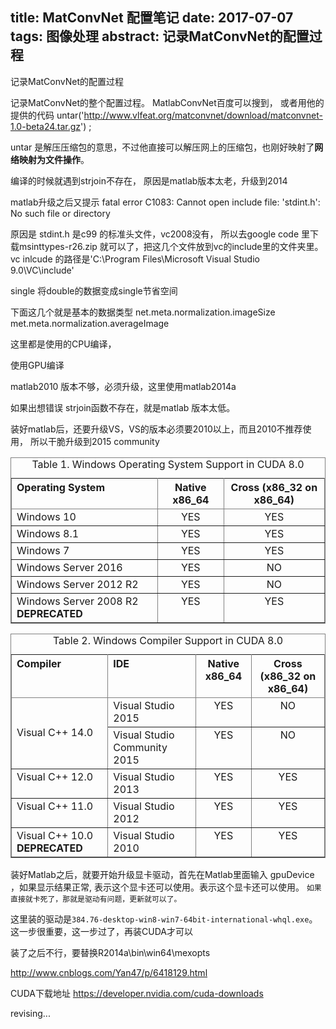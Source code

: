 title: MatConvNet 配置笔记
date: 2017-07-07
tags: 图像处理
abstract: 记录MatConvNet的配置过程
---
记录MatConvNet的配置过程
<!--more-->

<script type="text/javascript" src="http://cdn.mathjax.org/mathjax/latest/MathJax.js?config=TeX-AMS-MML_HTMLorMML"></script>

记录MatConvNet的整个配置过程。
MatlabConvNet百度可以搜到，
或者用他的提供的代码
    untar('http://www.vlfeat.org/matconvnet/download/matconvnet-1.0-beta24.tar.gz') ;

untar 是解压压缩包的意思，不过他直接可以解压网上的压缩包，也刚好映射了**网络映射为文件操作**。

编译的时候就遇到strjoin不存在，
原因是matlab版本太老，升级到2014

matlab升级之后又提示
fatal error C1083: Cannot open include file: 'stdint.h': No such file or directory

原因是 stdint.h 是c99 的标准头文件，vc2008没有，
所以去google code 里下载msinttypes-r26.zip 就可以了，把这几个文件放到vc的include里的文件夹里。
vc inlcude 的路径是'C:\Program Files\Microsoft Visual Studio 9.0\VC\include'

single 将double的数据变成single节省空间

下面这几个就是基本的数据类型
net.meta.normalization.imageSize
met.meta.normalization.averageImage


这里都是使用的CPU编译，

使用GPU编译

matlab2010 版本不够，必须升级，这里使用matlab2014a

如果出想错误 strjoin函数不存在，就是matlab 版本太低。

装好matlab后，还要升级VS，VS的版本必须要2010以上，而且2010不推荐使用，
所以干脆升级到2015 community
  
  <table cellpadding="4" cellspacing="0" summary="" id="system-requirements__table_hrp_klk_qk" class="table" frame="border" border="1" rules="all">
  <caption><span class="tablecap">Table 1. Windows Operating System Support in CUDA <span class="keyword">8.0</span></span></caption>
  <thead class="thead" align="left">
     <tr class="row">
        <th class="entry" align="left" valign="top" width="NaN%" id="d54e148" rowspan="1" colspan="1">Operating System</th>
        <th class="entry" align="center" valign="top" width="NaN%" id="d54e151" rowspan="1" colspan="1">Native x86_64</th>
        <th class="entry" align="center" valign="top" width="NaN%" id="d54e154" rowspan="1" colspan="1">Cross (x86_32 on x86_64)</th>
     </tr>
  </thead>
  <tbody class="tbody">
     <tr class="row">
        <td class="entry" align="left" valign="top" width="NaN%" headers="d54e148" rowspan="1" colspan="1">Windows 10</td>
        <td class="entry" align="center" valign="top" width="NaN%" headers="d54e151" rowspan="1" colspan="1">YES</td>
        <td class="entry" align="center" valign="top" width="NaN%" headers="d54e154" rowspan="1" colspan="1">YES</td>
     </tr>
     <tr class="row">
        <td class="entry" align="left" valign="top" width="NaN%" headers="d54e148" rowspan="1" colspan="1">Windows 8.1</td>
        <td class="entry" align="center" valign="top" width="NaN%" headers="d54e151" rowspan="1" colspan="1">YES</td>
        <td class="entry" align="center" valign="top" width="NaN%" headers="d54e154" rowspan="1" colspan="1">YES</td>
     </tr>
     <tr class="row">
        <td class="entry" align="left" valign="top" width="NaN%" headers="d54e148" rowspan="1" colspan="1">Windows 7</td>
        <td class="entry" align="center" valign="top" width="NaN%" headers="d54e151" rowspan="1" colspan="1">YES</td>
        <td class="entry" align="center" valign="top" width="NaN%" headers="d54e154" rowspan="1" colspan="1">YES</td>
     </tr>
     <tr class="row">
        <td class="entry" align="left" valign="top" width="NaN%" headers="d54e148" rowspan="1" colspan="1">Windows Server 2016</td>
        <td class="entry" align="center" valign="top" width="NaN%" headers="d54e151" rowspan="1" colspan="1">YES</td>
        <td class="entry" align="center" valign="top" width="NaN%" headers="d54e154" rowspan="1" colspan="1">NO</td>
     </tr>
     <tr class="row">
        <td class="entry" align="left" valign="top" width="NaN%" headers="d54e148" rowspan="1" colspan="1">Windows Server 2012 R2</td>
        <td class="entry" align="center" valign="top" width="NaN%" headers="d54e151" rowspan="1" colspan="1">YES</td>
        <td class="entry" align="center" valign="top" width="NaN%" headers="d54e154" rowspan="1" colspan="1">NO</td>
     </tr>
     <tr class="row">
        <td class="entry" align="left" valign="top" width="NaN%" headers="d54e148" rowspan="1" colspan="1">Windows Server 2008 R2 <strong class="ph b">DEPRECATED</strong></td>
        <td class="entry" align="center" valign="top" width="NaN%" headers="d54e151" rowspan="1" colspan="1">YES</td>
        <td class="entry" align="center" valign="top" width="NaN%" headers="d54e154" rowspan="1" colspan="1">YES</td>
     </tr>
  </tbody>
</table>

<table cellpadding="4" cellspacing="0" summary="" class="table" frame="border" border="1" rules="all">
  <caption><span class="tablecap">Table 2. Windows Compiler Support in CUDA <span class="keyword">8.0</span></span></caption>
  <thead class="thead" align="left">
     <tr class="row">
        <th class="entry" valign="top" width="NaN%" id="d54e260" rowspan="1" colspan="1">Compiler</th>
        <th class="entry" valign="top" width="NaN%" id="d54e263" rowspan="1" colspan="1">IDE</th>
        <th class="entry" align="center" valign="top" width="NaN%" id="d54e266" rowspan="1" colspan="1">Native x86_64</th>
        <th class="entry" align="center" valign="top" width="NaN%" id="d54e269" rowspan="1" colspan="1">Cross (x86_32 on x86_64)</th>
     </tr>
  </thead>
  <tbody class="tbody">
     <tr class="row">
        <td class="entry" rowspan="2" valign="middle" width="NaN%" headers="d54e260" colspan="1">Visual C++ 14.0</td>
        <td class="entry" valign="top" width="NaN%" headers="d54e263" rowspan="1" colspan="1">Visual Studio 2015</td>
        <td class="entry" align="center" valign="top" width="NaN%" headers="d54e266" rowspan="1" colspan="1">YES</td>
        <td class="entry" align="center" valign="top" width="NaN%" headers="d54e269" rowspan="1" colspan="1">NO</td>
     </tr>
     <tr class="row">
        <td class="entry" valign="top" width="NaN%" headers="d54e263" rowspan="1" colspan="1">Visual Studio Community 2015</td>
        <td class="entry" align="center" valign="top" width="NaN%" headers="d54e266" rowspan="1" colspan="1">YES</td>
        <td class="entry" align="center" valign="top" width="NaN%" headers="d54e269" rowspan="1" colspan="1">NO</td>
     </tr>
     <tr class="row">
        <td class="entry" valign="top" width="NaN%" headers="d54e260" rowspan="1" colspan="1">Visual C++ 12.0</td>
        <td class="entry" valign="top" width="NaN%" headers="d54e263" rowspan="1" colspan="1">Visual Studio 2013</td>
        <td class="entry" align="center" valign="top" width="NaN%" headers="d54e266" rowspan="1" colspan="1">YES</td>
        <td class="entry" align="center" valign="top" width="NaN%" headers="d54e269" rowspan="1" colspan="1">YES</td>
     </tr>
     <tr class="row">
        <td class="entry" valign="top" width="NaN%" headers="d54e260" rowspan="1" colspan="1">Visual C++ 11.0</td>
        <td class="entry" valign="top" width="NaN%" headers="d54e263" rowspan="1" colspan="1">Visual Studio 2012</td>
        <td class="entry" align="center" valign="top" width="NaN%" headers="d54e266" rowspan="1" colspan="1">YES</td>
        <td class="entry" align="center" valign="top" width="NaN%" headers="d54e269" rowspan="1" colspan="1">YES</td>
     </tr>
     <tr class="row">
        <td class="entry" valign="top" width="NaN%" headers="d54e260" rowspan="1" colspan="1">Visual C++ 10.0 <strong class="ph b">DEPRECATED</strong></td>
        <td class="entry" valign="top" width="NaN%" headers="d54e263" rowspan="1" colspan="1">Visual Studio 2010</td>
        <td class="entry" align="center" valign="top" width="NaN%" headers="d54e266" rowspan="1" colspan="1">YES</td>
        <td class="entry" align="center" valign="top" width="NaN%" headers="d54e269" rowspan="1" colspan="1">YES</td>
     </tr>
  </tbody>
</table>

装好Matlab之后，就要开始升级显卡驱动，首先在Matlab里面输入 gpuDevice ，如果显示结果正常, 表示这个显卡还可以使用。表示这个显卡还可以使用。
`如果直接就卡死了，那就是驱动有问题，更新就可以了。`

这里装的驱动是`384.76-desktop-win8-win7-64bit-international-whql.exe`。这一步很重要，这一步过了，再装CUDA才可以



装了之后不行，要替换R2014a\bin\win64\mexopts

http://www.cnblogs.com/Yan47/p/6418129.html

CUDA下载地址
https://developer.nvidia.com/cuda-downloads

revising...
